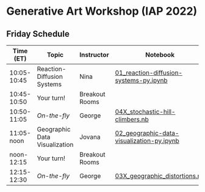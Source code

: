 # Generative Art Workshop (IAP 2022)

## Friday Schedule

| Time (ET)     | Topic                         | Instructor     | Notebook       | Additional Notebook(s) |
| -----------   | ----------------------------- | -------------- |--------------- | ---------------------- |
| 10:05-10:45   | Reaction-Diffusion Systems    | Nina           | [01_reaction-diffusion-systems-py.ipynb](https://github.com/gvarnavi/generative-art-iap/blob/master/01.28-Friday/01_reaction-diffusion-systems-py.ipynb) | [wolfram-cloud](https://www.wolframcloud.com/obj/gvarnavi/Published/01X_reaction-diffusion-systems.nb)|
| 10:45-10:50   | Your turn!                    | Breakout Rooms | | |
| 10:50-11:05   | _On-the-fly_                  | George         | [04X_stochastic-hill-climbers.nb](https://www.wolframcloud.com/obj/gvarnavi/Published/04X_stochastic-hill-climbers.nb) | |
| 11:05-noon    | Geographic Data Visualization | Jovana         | [02_geographic-data-visualization-py.ipynb](https://github.com/gvarnavi/generative-art-iap/blob/master/01.28-Friday/02_geographic-data-visualization-py.ipynb)| |
| noon-12:15    | Your turn!                    | Breakout Rooms | | |
| 12:15-12:30   | _On-the-fly_                  | George         | [03X_geographic_distortions.nb](https://www.wolframcloud.com/obj/gvarnavi/Published/03X_geographic-distortions.nb) | |
